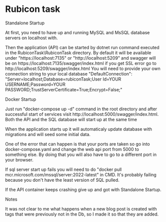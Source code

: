 
# Rubicon task

Standalone Startup

At first, you need to have up and running MySQL and MsSQL database servers on localhost with.

Then the application (API) can be started by dotnet
run command executed in the RubiconTask\RubiconTask
directory. By default it will be available under "https://localhost:7135" or "http://localhost:5209"
and swagger will be on https://localhost:7135/swagger/index.html if you get SSL error 
go to http://localhost:5209/swagger/index.html
You will need to provide your own connection string to your local database 
"DefaultConnection": "Server=localhost;Database=rubiconTask;User Id=YOUR USERNAME;Password=YOUR PASSWORD;TrustServerCertificate=True;Encrypt=False;"

Docker Startup 

Just run "docker-compose up -d" command in the root directory and after 
successful start of services visit http://localhost:5000/swagger/index.html. 
Both the API and the SQL database will start up at the same time

When the application starts up it will automaticaly update database with migrations and
will seed some initial data. 

One of the error that can happen is that your ports are taken so go into docker-compose.yaml
and change the web api port from 5000 to something else. By doing that you will also have to
go to a different port in your browser. 

If sql server start up fails you will need to do "docker pull mcr.microsoft.com/mssql/server:2022-latest" in CMD. It's probably failing because you don't have the least version of SQL pulled.

If the API container keeps crashing give up and got with Standalone Startup.

Notes 

It was not clear to me what happens when a new blog post is created with tags that were previously not in the Db, so I made it so that they are added. 
